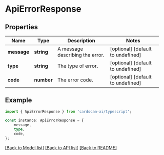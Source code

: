# ApiErrorResponse


## Properties

Name | Type | Description | Notes
------------ | ------------- | ------------- | -------------
**message** | **string** | A message describing the error. | [optional] [default to undefined]
**type** | **string** | The type of error. | [optional] [default to undefined]
**code** | **number** | The error code. | [optional] [default to undefined]

## Example

```typescript
import { ApiErrorResponse } from 'cardscan-ai/typescript';

const instance: ApiErrorResponse = {
    message,
    type,
    code,
};
```

[[Back to Model list]](../README.md#documentation-for-models) [[Back to API list]](../README.md#documentation-for-api-endpoints) [[Back to README]](../README.md)
